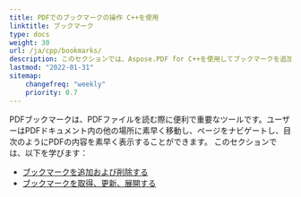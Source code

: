 ```yaml
---
title: PDFでのブックマークの操作 C++を使用
linktitle: ブックマーク
type: docs
weight: 30
url: /ja/cpp/bookmarks/
description: このセクションでは、Aspose.PDF for C++を使用してブックマークを追加、削除、取得する方法を説明します。
lastmod: "2022-01-31"
sitemap:
    changefreq: "weekly"
    priority: 0.7
---
```


PDFブックマークは、PDFファイルを読む際に便利で重要なツールです。ユーザーはPDFドキュメント内の他の場所に素早く移動し、ページをナビゲートし、目次のようにPDFの内容を素早く表示することができます。
このセクションでは、以下を学びます：

- [ブックマークを追加および削除する](/pdf/ja/cpp/add-and-delete-bookmark/)
- [ブックマークを取得、更新、展開する](/pdf/ja/cpp/get-update-and-expand-bookmark/)